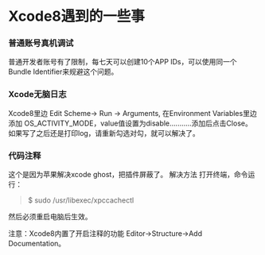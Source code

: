# Xcode8遇到的一些事
### 普通账号真机调试	
普通开发者账号有了限制，每七天可以创建10个APP IDs，可以使用同一个Bundle Identifier来规避这个问题。
### Xcode无脑日志 
Xcode8里边 Edit Scheme-> Run -> Arguments, 在Environment Variables里边添加
OS_ACTIVITY_MODE，value值设置为disable...........添加后点击Close。
如果写了之后还是打印log，请重新勾选对勾，就可以解决了。
### 代码注释
这个是因为苹果解决xcode ghost，把插件屏蔽了。
解决方法
打开终端，命令运行：
> $ sudo /usr/libexec/xpccachectl

然后必须重启电脑后生效。

注意：Xcode8内置了开启注释的功能 Editor->Structure->Add Documentation。
